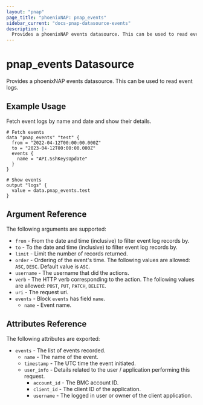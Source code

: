 ```yaml
---
layout: "pnap"
page_title: "phoenixNAP: pnap_events"
sidebar_current: "docs-pnap-datasource-events"
description: |-
  Provides a phoenixNAP events datasource. This can be used to read event logs.
---
```


# pnap_events Datasource

Provides a phoenixNAP events datasource. This can be used to read event logs.



## Example Usage

Fetch event logs by name and date and show their details.

```hcl
# Fetch events
data "pnap_events" "test" {
  from = "2022-04-12T00:00:00.000Z"
  to = "2023-04-12T00:00:00.000Z"
  events {
    name = "API.SshKeysUpdate"
  }
}

# Show events
output "logs" {
  value = data.pnap_events.test
}
```

## Argument Reference

The following arguments are supported:

* `from` - From the date and time (inclusive) to filter event log records by.
* `to` - To the date and time (inclusive) to filter event log records by.
* `limit` - Limit the number of records returned.
* `order` - Ordering of the event's time. The following values are allowed: `ASC`, `DESC`. Default value is `ASC`.
* `username` - The username that did the actions.
* `verb` - The HTTP verb corresponding to the action. The following values are allowed: `POST`, `PUT`, `PATCH`, `DELETE`.
* `uri` - The request uri.
* `events` - Block `events` has field `name`.
    * `name` - Event name.


## Attributes Reference

The following attributes are exported:

* `events` - The list of events recorded.
    * `name` - The name of the event.
    * `timestamp` - The UTC time the event initiated.
    * `user_info` - Details related to the user / application performing this request.
        * `account_id` - The BMC account ID.
        * `client_id` - The client ID of the application.
        * `username` - The logged in user or owner of the client application.
